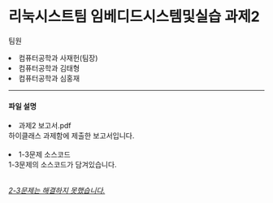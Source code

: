 # 리눅시스트팀 임베디드시스템및실습 과제2

팀원<br>
<li>컴퓨터공학과 사재헌(팀장)</li>
<li>컴퓨터공학과 김태형</li>
<li>컴퓨터공학과 심홍재</li>

<hr>

<h4>파일 설명</h4>
<li>과제2 보고서.pdf</li>
하이클래스 과제함에 제출한 보고서입니다. <br><br>

<li>1-3문제 소스코드</li>
1-3문제의 소스코드가 담겨있습니다.<br><br>

<U>_2-3문제는 해결하지 못했습니다._</U>
